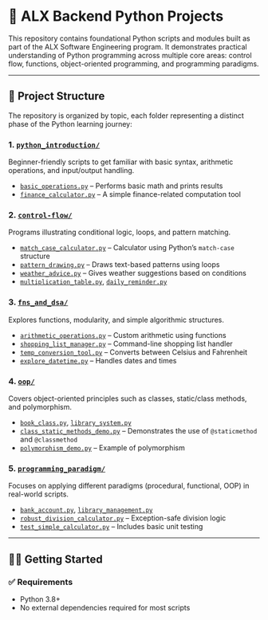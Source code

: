 # 🐍 ALX Backend Python Projects

This repository contains foundational Python scripts and modules built as part of the ALX Software Engineering program. It demonstrates practical understanding of Python programming across multiple core areas: control flow, functions, object-oriented programming, and programming paradigms.

---

## 📁 Project Structure

The repository is organized by topic, each folder representing a distinct phase of the Python learning journey:

### 1. [`python_introduction/`](./python_introduction/)
Beginner-friendly scripts to get familiar with basic syntax, arithmetic operations, and input/output handling.

- [`basic_operations.py`](./python_introduction/basic_operations.py) – Performs basic math and prints results  
- [`finance_calculator.py`](./python_introduction/finance_calculator.py) – A simple finance-related computation tool

### 2. [`control-flow/`](./control-flow/)
Programs illustrating conditional logic, loops, and pattern matching.

- [`match_case_calculator.py`](./control-flow/match_case_calculator.py) – Calculator using Python’s `match-case` structure  
- [`pattern_drawing.py`](./control-flow/pattern_drawing.py) – Draws text-based patterns using loops  
- [`weather_advice.py`](./control-flow/weather_advice.py) – Gives weather suggestions based on conditions  
- [`multiplication_table.py`](./control-flow/multiplication_table.py), [`daily_reminder.py`](./control-flow/daily_reminder.py)

### 3. [`fns_and_dsa/`](./fns_and_dsa/)
Explores functions, modularity, and simple algorithmic structures.

- [`arithmetic_operations.py`](./fns_and_dsa/arithmetic_operations.py) – Custom arithmetic using functions  
- [`shopping_list_manager.py`](./fns_and_dsa/shopping_list_manager.py) – Command-line shopping list handler  
- [`temp_conversion_tool.py`](./fns_and_dsa/temp_conversion_tool.py) – Converts between Celsius and Fahrenheit  
- [`explore_datetime.py`](./fns_and_dsa/explore_datetime.py) – Handles dates and times

### 4. [`oop/`](./oop/)
Covers object-oriented principles such as classes, static/class methods, and polymorphism.

- [`book_class.py`](./oop/book_class.py), [`library_system.py`](./oop/library_system.py)  
- [`class_static_methods_demo.py`](./oop/class_static_methods_demo.py) – Demonstrates the use of `@staticmethod` and `@classmethod`  
- [`polymorphism_demo.py`](./oop/polymorphism_demo.py) – Example of polymorphism

### 5. [`programming_paradigm/`](./programming_paradigm/)
Focuses on applying different paradigms (procedural, functional, OOP) in real-world scripts.

- [`bank_account.py`](./programming_paradigm/bank_account.py), [`library_management.py`](./programming_paradigm/library_management.py)  
- [`robust_division_calculator.py`](./programming_paradigm/robust_division_calculator.py) – Exception-safe division logic  
- [`test_simple_calculator.py`](./programming_paradigm/test_simple_calculator.py) – Includes basic unit testing

---

## 🧑‍💻 Getting Started

### ✅ Requirements
- Python 3.8+
- No external dependencies required for most scripts
